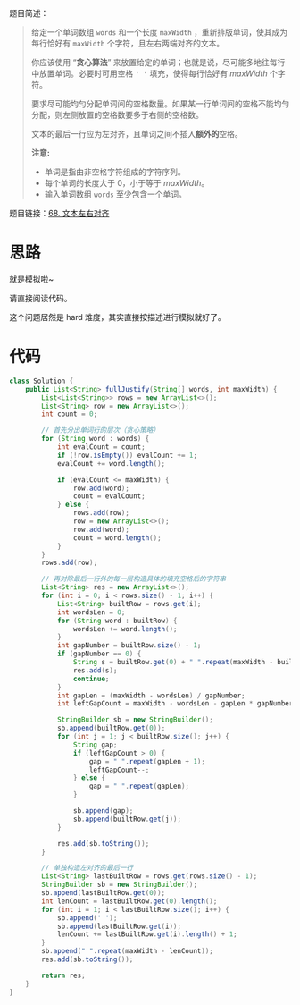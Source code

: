 题目简述：

> 给定一个单词数组 `words` 和一个长度 `maxWidth` ，重新排版单词，使其成为每行恰好有 `maxWidth` 个字符，且左右两端对齐的文本。
>
> 你应该使用 “**贪心算法**” 来放置给定的单词；也就是说，尽可能多地往每行中放置单词。必要时可用空格 `' '` 填充，使得每行恰好有 *maxWidth* 个字符。
>
> 要求尽可能均匀分配单词间的空格数量。如果某一行单词间的空格不能均匀分配，则左侧放置的空格数要多于右侧的空格数。
>
> 文本的最后一行应为左对齐，且单词之间不插入**额外的**空格。
>
> **注意:**
>
> - 单词是指由非空格字符组成的字符序列。
> - 每个单词的长度大于 0，小于等于 *maxWidth*。
> - 输入单词数组 `words` 至少包含一个单词。

题目链接：[68. 文本左右对齐](https://leetcode.cn/problems/text-justification/)

# 思路

就是模拟啦~

请直接阅读代码。

这个问题居然是 hard 难度，其实直接按描述进行模拟就好了。

# 代码

```java
class Solution {
    public List<String> fullJustify(String[] words, int maxWidth) {
        List<List<String>> rows = new ArrayList<>();
        List<String> row = new ArrayList<>();
        int count = 0;

        // 首先分出单词行的层次（贪心策略）
        for (String word : words) {
            int evalCount = count;
            if (!row.isEmpty()) evalCount += 1;
            evalCount += word.length();

            if (evalCount <= maxWidth) {
                row.add(word);
                count = evalCount;
            } else {
                rows.add(row);
                row = new ArrayList<>();
                row.add(word);
                count = word.length();
            }
        }
        rows.add(row);

        // 再对除最后一行外的每一层构造具体的填充空格后的字符串
        List<String> res = new ArrayList<>();
        for (int i = 0; i < rows.size() - 1; i++) {
            List<String> builtRow = rows.get(i);
            int wordsLen = 0;
            for (String word : builtRow) {
                wordsLen += word.length();
            }
            int gapNumber = builtRow.size() - 1;
            if (gapNumber == 0) {
                String s = builtRow.get(0) + " ".repeat(maxWidth - builtRow.get(0).length());
                res.add(s);
                continue;
            }
            int gapLen = (maxWidth - wordsLen) / gapNumber;
            int leftGapCount = maxWidth - wordsLen - gapLen * gapNumber;

            StringBuilder sb = new StringBuilder();
            sb.append(builtRow.get(0));
            for (int j = 1; j < builtRow.size(); j++) {
                String gap;
                if (leftGapCount > 0) {
                    gap = " ".repeat(gapLen + 1);
                    leftGapCount--;
                } else {
                    gap = " ".repeat(gapLen);
                }

                sb.append(gap);
                sb.append(builtRow.get(j));
            }

            res.add(sb.toString());
        }

        // 单独构造左对齐的最后一行
        List<String> lastBuiltRow = rows.get(rows.size() - 1);
        StringBuilder sb = new StringBuilder();
        sb.append(lastBuiltRow.get(0));
        int lenCount = lastBuiltRow.get(0).length();
        for (int i = 1; i < lastBuiltRow.size(); i++) {
            sb.append(' ');
            sb.append(lastBuiltRow.get(i));
            lenCount += lastBuiltRow.get(i).length() + 1;
        }
        sb.append(" ".repeat(maxWidth - lenCount));
        res.add(sb.toString());

        return res;
    }
}
```

